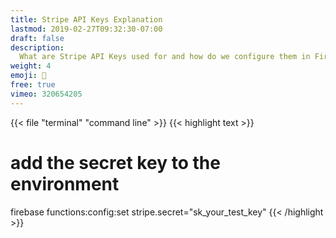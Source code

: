 ```yaml
---
title: Stripe API Keys Explanation
lastmod: 2019-02-27T09:32:30-07:00
draft: false
description:
  What are Stripe API Keys used for and how do we configure them in Firebase?
weight: 4
emoji: 👶
free: true
vimeo: 320654205
---
```


{{< file "terminal" "command line" >}} {{< highlight text >}}

# add the secret key to the environment

firebase functions:config:set stripe.secret="sk_your_test_key"
{{< /highlight >}}
